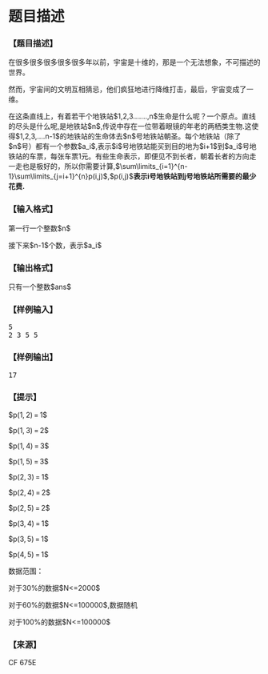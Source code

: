 # 题目描述


<h3>
【题目描述】
</h3>
<p>
在很多很多很多很多很多年以前，宇宙是十维的，那是一个无法想象，不可描述的世界。
</p>
<p>
然而，宇宙间的文明互相猜忌，他们疯狂地进行降维打击，最后，宇宙变成了一维。
</p>
<p>
在这条直线上，有着若干个地铁站$1,2,3.......,n$生命是什么呢？一个原点。直线的尽头是什么呢,是地铁站$n$,传说中存在一位带着眼镜的年老的两栖类生物.这使得$1,2,3,....n-1$的地铁站的生命体去$n$号地铁站朝圣。每个地铁站（除了$n$号）都有一个参数$a_i$,表示$i$号地铁站能买到目的地为$i+1$到$a_i$号地铁站的车票，每张车票1元。有些生命表示，即便见不到长者，朝着长者的方向走一走也是极好的，所以你需要计算,$\sum\limits_{i=1}^{n-1}\sum\limits_{j=i+1}^{n}p(i,j)$,$p(i,j)$<strong>表示i号地铁站到j号地铁站所需要的最少花费.</strong> 
</p>
<h3>
【输入格式】
</h3>
<p>
第一行一个整数$n$
</p>
<p>
接下来$n-1$个数，表示$a_i$
</p>
<h3>
【输出格式】
</h3>
<p>
只有一个整数$ans$
</p>
<h3>
【样例输入】
</h3>
<pre>5
2 3 5 5
</pre>
<h3>
【样例输出】
</h3>
<pre>17</pre>
<h3>
【提示】
</h3>
<p>
$p(1, 2) = 1$ 
</p>
<p>
$p(1, 3) = 2$ 
</p>
<p>
$p(1, 4) = 3$ 
</p>
<p>
$p(1, 5) = 3$ 
</p>
<p>
$p(2, 3) = 1$ 
</p>
<p>
$p(2, 4) = 2$ 
</p>
<p>
$p(2, 5) = 2$ 
</p>
<p>
$p(3, 4) = 1$ 
</p>
<p>
$p(3, 5) = 1$ 
</p>
<p>
$p(4, 5) = 1$
</p>
<p>
数据范围：
</p>
<p>
对于30%的数据$N&lt;=2000$
</p>
<p>
对于60%的数据$N&lt;=100000$,数据随机
</p>
<p>
对于100%的数据$N&lt;=100000$
</p>
<h3>
【来源】
</h3>
<p>
CF 675E
</p>
